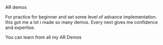 AR demos

For practice for beginner and set some level of advance implementation. this got me a lot i made so many demos. Every next gives me confidence and expertise.


You can learn from all my AR Demos
